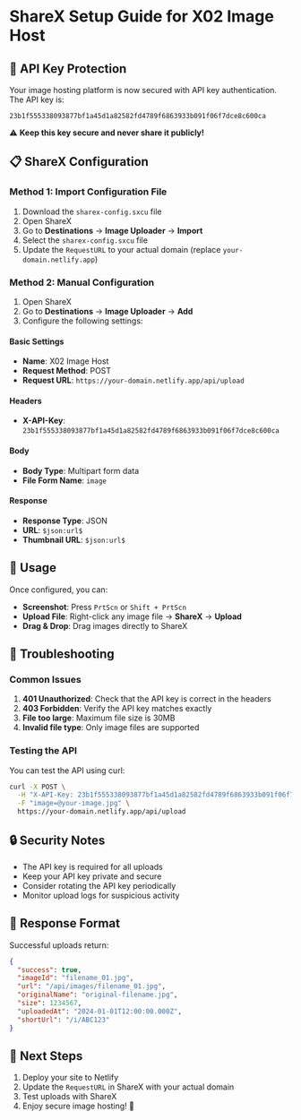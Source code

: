 # ShareX Setup Guide for X02 Image Host

## 🔐 API Key Protection

Your image hosting platform is now secured with API key authentication. The API key is:
```
23b1f555338093877bf1a45d1a82582fd4789f6863933b091f06f7dce8c600ca
```

⚠️ **Keep this key secure and never share it publicly!**

## 📋 ShareX Configuration

### Method 1: Import Configuration File
1. Download the `sharex-config.sxcu` file
2. Open ShareX
3. Go to **Destinations** → **Image Uploader** → **Import**
4. Select the `sharex-config.sxcu` file
5. Update the `RequestURL` to your actual domain (replace `your-domain.netlify.app`)

### Method 2: Manual Configuration
1. Open ShareX
2. Go to **Destinations** → **Image Uploader** → **Add**
3. Configure the following settings:

#### Basic Settings
- **Name**: X02 Image Host
- **Request Method**: POST
- **Request URL**: `https://your-domain.netlify.app/api/upload`

#### Headers
- **X-API-Key**: `23b1f555338093877bf1a45d1a82582fd4789f6863933b091f06f7dce8c600ca`

#### Body
- **Body Type**: Multipart form data
- **File Form Name**: `image`

#### Response
- **Response Type**: JSON
- **URL**: `$json:url$`
- **Thumbnail URL**: `$json:url$`

## 🚀 Usage

Once configured, you can:
- **Screenshot**: Press `PrtScn` or `Shift + PrtScn`
- **Upload File**: Right-click any image file → **ShareX** → **Upload**
- **Drag & Drop**: Drag images directly to ShareX

## 🔧 Troubleshooting

### Common Issues

1. **401 Unauthorized**: Check that the API key is correct in the headers
2. **403 Forbidden**: Verify the API key matches exactly
3. **File too large**: Maximum file size is 30MB
4. **Invalid file type**: Only image files are supported

### Testing the API

You can test the API using curl:
```bash
curl -X POST \
  -H "X-API-Key: 23b1f555338093877bf1a45d1a82582fd4789f6863933b091f06f7dce8c600ca" \
  -F "image=@your-image.jpg" \
  https://your-domain.netlify.app/api/upload
```

## 🔒 Security Notes

- The API key is required for all uploads
- Keep your API key private and secure
- Consider rotating the API key periodically
- Monitor upload logs for suspicious activity

## 📝 Response Format

Successful uploads return:
```json
{
  "success": true,
  "imageId": "filename_01.jpg",
  "url": "/api/images/filename_01.jpg",
  "originalName": "original-filename.jpg",
  "size": 1234567,
  "uploadedAt": "2024-01-01T12:00:00.000Z",
  "shortUrl": "/i/ABC123"
}
```

## 🎯 Next Steps

1. Deploy your site to Netlify
2. Update the `RequestURL` in ShareX with your actual domain
3. Test uploads with ShareX
4. Enjoy secure image hosting! 🚀 